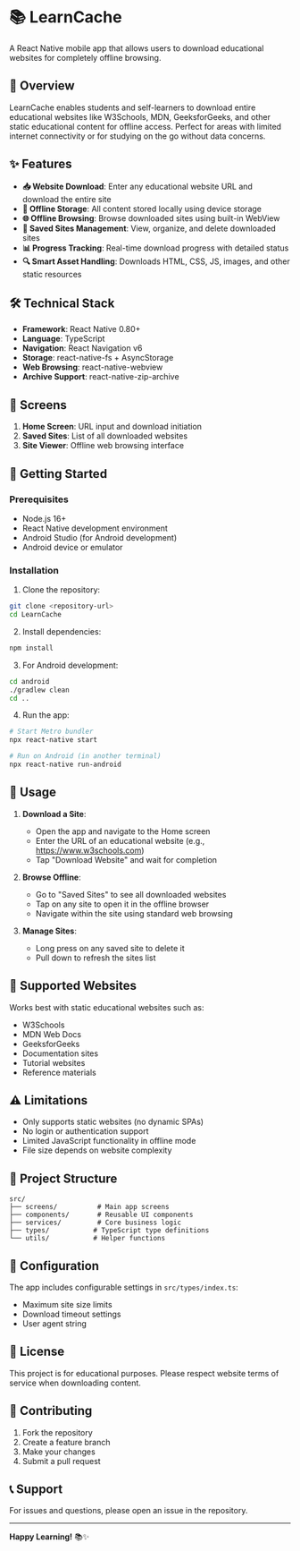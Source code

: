 # 📚 LearnCache

A React Native mobile app that allows users to download educational websites for completely offline browsing.

## 🎯 Overview

LearnCache enables students and self-learners to download entire educational websites like W3Schools, MDN, GeeksforGeeks, and other static educational content for offline access. Perfect for areas with limited internet connectivity or for studying on the go without data concerns.

## ✨ Features

- **📥 Website Download**: Enter any educational website URL and download the entire site
- **💾 Offline Storage**: All content stored locally using device storage
- **🌐 Offline Browsing**: Browse downloaded sites using built-in WebView
- **📱 Saved Sites Management**: View, organize, and delete downloaded sites
- **📊 Progress Tracking**: Real-time download progress with detailed status
- **🔍 Smart Asset Handling**: Downloads HTML, CSS, JS, images, and other static resources

## 🛠️ Technical Stack

- **Framework**: React Native 0.80+
- **Language**: TypeScript
- **Navigation**: React Navigation v6
- **Storage**: react-native-fs + AsyncStorage
- **Web Browsing**: react-native-webview
- **Archive Support**: react-native-zip-archive

## 📱 Screens

1. **Home Screen**: URL input and download initiation
2. **Saved Sites**: List of all downloaded websites
3. **Site Viewer**: Offline web browsing interface

## 🚀 Getting Started

### Prerequisites

- Node.js 16+
- React Native development environment
- Android Studio (for Android development)
- Android device or emulator

### Installation

1. Clone the repository:
```bash
git clone <repository-url>
cd LearnCache
```

2. Install dependencies:
```bash
npm install
```

3. For Android development:
```bash
cd android
./gradlew clean
cd ..
```

4. Run the app:
```bash
# Start Metro bundler
npx react-native start

# Run on Android (in another terminal)
npx react-native run-android
```

## 📖 Usage

1. **Download a Site**:
   - Open the app and navigate to the Home screen
   - Enter the URL of an educational website (e.g., https://www.w3schools.com)
   - Tap "Download Website" and wait for completion

2. **Browse Offline**:
   - Go to "Saved Sites" to see all downloaded websites
   - Tap on any site to open it in the offline browser
   - Navigate within the site using standard web browsing

3. **Manage Sites**:
   - Long press on any saved site to delete it
   - Pull down to refresh the sites list

## 🎯 Supported Websites

Works best with static educational websites such as:
- W3Schools
- MDN Web Docs  
- GeeksforGeeks
- Documentation sites
- Tutorial websites
- Reference materials

## ⚠️ Limitations

- Only supports static websites (no dynamic SPAs)
- No login or authentication support
- Limited JavaScript functionality in offline mode
- File size depends on website complexity

## 📂 Project Structure

```
src/
├── screens/          # Main app screens
├── components/       # Reusable UI components
├── services/         # Core business logic
├── types/           # TypeScript type definitions
└── utils/           # Helper functions
```

## 🔧 Configuration

The app includes configurable settings in `src/types/index.ts`:
- Maximum site size limits
- Download timeout settings
- User agent string

## 📄 License

This project is for educational purposes. Please respect website terms of service when downloading content.

## 🤝 Contributing

1. Fork the repository
2. Create a feature branch
3. Make your changes
4. Submit a pull request

## 📞 Support

For issues and questions, please open an issue in the repository.

---

**Happy Learning!** 📚✨

